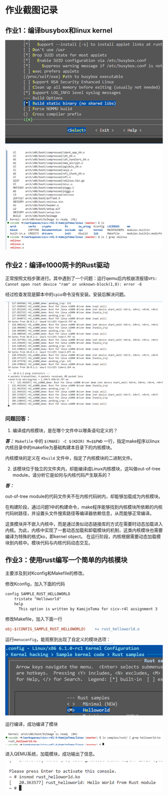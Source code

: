 # 作业截图记录

## 作业1：编译busybox和linux kernel

![busybox](busybox.png)

![linux kernel](linux-kernel.png)

## 作业2：编译e1000网卡的Rust驱动

正常按照文档步骤进行。其中遇到了一个问题：运行qemu后内核崩溃报错`VFS: Cannot open root device "ram" or unknown-block(1,0): error -6`

经过检查发现是脚本中的`cpio`命令没有安装。安装后解决问题。

![成功ping通截图](e1000-rust-ping.png)


### 问题回答：

1. 编译成内核模块，是在哪个文件中以哪条语句定义的？

***答：*** `Makefile` 中的 `$(MAKE) -C $(KDIR) M=$$PWD` 一行，指定make程序以linux内核目录中的makefile为基础构建本目录下的内核模块。

内核模块的定义在 `Kbuild` 文件中，指定了内核模块的二进制文件。

2. 该模块位于独立的文件夹内，却能编译成Linux内核模块，这叫做out-of-tree module，请分析它是如何与内核代码产生联系的？

***答：***

out-of-tree module的代码文件夹不在内核代码树内，却能够加载成为内核模块。

在构建阶段，通过问题1中的构建命令，make程序能够找到内核模块所依赖的内核代码树路径，并设置头文件搜索路径等编译器依赖信息，从而能够正常编译。

这类模块并不嵌入内核中，而是通过类似动态链接库的方式在需要时动态加载进入内核。为此，内核中实现了一套动态加载和卸载模块的机制，这类内核模块也需要编译为特殊的格式ko，即kernel object。
在运行阶段，内核根据需要动态加载模块到内核中。模块代码与内核代码动态交互。

## 作业3：使用rust编写一个简单的内核模块

主要涉及到对Kconfig和Makefile的修改。

修改Kconfig，加入下面的代码
```
config SAMPLE_RUST_HELLOWORLD
	tristate "Helloworld"
	help
	  This option is written by KamijoToma for cicv-r4l assignment 3
```
修改Makefile，加入下面一行
```makefile
obj-$(CONFIG_SAMPLE_RUST_HELLOWORLD)	+= rust_helloworld.o
```

运行`menuconfig`，能观察到出现了自定义的模块选项：
![rust-helloworld-menuconfig](rust-helloworld-menuconfig.png)

运行编译，成功编译了模块

![compile successful](rust_helloworld-compile-success.png)

进入QEMU系统，加载模块，成功输出了信息。

![QEMU Rust helloworld successful](qemu-rust-helloworld-mod-succ.png)